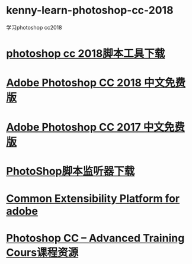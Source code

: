 # kenny-learn-photoshop-cc-2018
学习photoshop cc2018
# <a href="https://github.com/Adobe-CEP/CEP-Resources/tree/master/ExtendScript-Toolkit">photoshop cc 2018脚本工具下载</a>
# <a href="http://www.uzzf.com/soft/381510.html">Adobe Photoshop CC 2018 中文免费版</a>
# <a href="https://www.wrfou.com/ps-cc-2017.html">Adobe Photoshop CC 2017 中文免费版</a>
# <a href="https://download.adobe.com/pub/adobe/photoshop/win/13.x/Win_Scripting_Plug-In.zip">PhotoShop脚本监听器下载</a>
# <a href="https://github.com/Adobe-CEP/CEP-Resources">Common Extensibility Platform for adobe</a>
# <a href="https://github.com/grimgoon/Photoshop-CC-Advanced-Training-Course">Photoshop CC – Advanced Training Cours课程资源</a>
